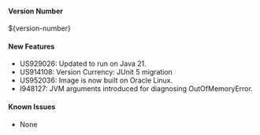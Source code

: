 #### Version Number
${version-number}

#### New Features
- US929026: Updated to run on Java 21.
- US914108: Version Currency: JUnit 5 migration
- US952036: Image is now built on Oracle Linux.
- I948127: JVM arguments introduced for diagnosing OutOfMemoryError.

#### Known Issues
- None
